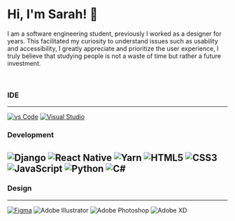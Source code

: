<h1>Hi, I'm Sarah! 👋</h1>

<p>I am a software engineering student, previously I worked as a designer for years. This facilitated my curiosity to understand issues such as usability and accessibility, 
  I greatly appreciate and prioritize the user experience, I truly believe that studying people is not a waste of time but rather a future investment.</p>
  <br>

  
### IDE
---
[![vs Code](https://img.shields.io/badge/Visual_Studio_Code-0078D4?style=for-the-badge&logo=visual%20studio%20code&logoColor=white)]()   [![Visual Studio](https://img.shields.io/badge/Visual_Studio-5C2D91?style=for-the-badge&logo=visual%20studio&logoColor=white)]()  

### Development
![Django](https://img.shields.io/badge/django-%23092E20.svg?style=for-the-badge&logo=django&logoColor=white) ![React Native](https://img.shields.io/badge/react_native-%2320232a.svg?style=for-the-badge&logo=react&logoColor=%2361DAFB)  ![Yarn](https://img.shields.io/badge/yarn-%232C8EBB.svg?style=for-the-badge&logo=yarn&logoColor=white) ![HTML5](https://img.shields.io/badge/html5-%23E34F26.svg?style=for-the-badge&logo=html5&logoColor=white) ![CSS3](https://img.shields.io/badge/css3-%231572B6.svg?style=for-the-badge&logo=css3&logoColor=white) ![JavaScript](https://img.shields.io/badge/javascript-%23323330.svg?style=for-the-badge&logo=javascript&logoColor=%23F7DF1E) ![Python](https://img.shields.io/badge/python-3670A0?style=for-the-badge&logo=python&logoColor=ffdd54) ![C#](https://img.shields.io/badge/c%23-%23239120.svg?style=for-the-badge&logo=csharp&logoColor=white) 
---


### Design
---

[![Figma](https://img.shields.io/badge/Figma-17202C?style=for-the-badge&logo=figma&logoColor=white)]() ![Adobe Illustrator](https://img.shields.io/badge/adobe%20illustrator-%23FF9A00.svg?style=for-the-badge&logo=adobe%20illustrator&logoColor=white) ![Adobe Photoshop](https://img.shields.io/badge/adobe%20photoshop-%2331A8FF.svg?style=for-the-badge&logo=adobe%20photoshop&logoColor=white) ![Adobe XD](https://img.shields.io/badge/Adobe%20XD-470137?style=for-the-badge&logo=Adobe%20XD&logoColor=#FF61F6) 
